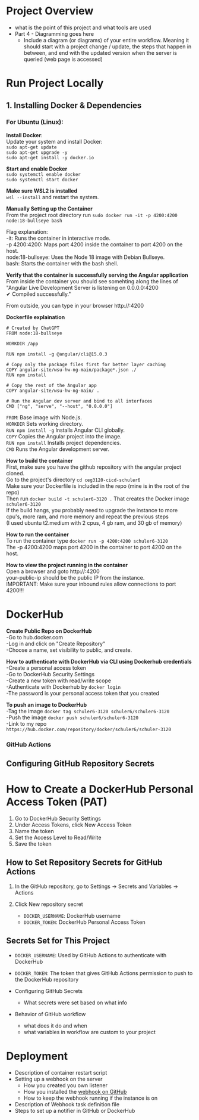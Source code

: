 # Project Overview

- what is the point of this project and what tools are used
- Part 4 - Diagramming goes here
  - Include a diagram (or diagrams) of your entire workflow. Meaning it should start with a project change / update, the steps that happen in between, and end with the updated version when the server is queried (web page is accessed)

# Run Project Locally

## 1. Installing Docker & Dependencies

### For **Ubuntu (Linux)**:

   **Install Docker**:  
   Update your system and install Docker:  
   `sudo apt-get update`  
   `sudo apt-get upgrade -y`  
   `sudo apt-get install -y docker.io`  

   **Start and enable Docker**  
   `sudo systemctl enable docker`  
   `sudo systemctl start docker`

   **Make sure WSL2 is installed**  
   `wsl --install`  and restart the system.  

  **Manually Setting up the Container**  
  From the project root directory run `sudo docker run -it -p 4200:4200 node:18-bullseye bash`  
  
  Flag explanation:  
  -it: Runs the container in interactive mode.  
  -p 4200:4200: Maps port 4200 inside the container to port 4200 on the host.  
  node:18-bullseye: Uses the Node 18 image with Debian Bullseye.  
  bash: Starts the container with the bash shell.  

  **Verify that the container is successfully serving the Angular application**  
  From inside the container you should see somehting along the lines of   
  "Angular Live Development Server is listening on 0.0.0.0:4200  
  ✔ Compiled successfully." 

  From outside, you can type in your browser http://<your-public-ip>:4200  

  **Dockerfile explaination**  
  ```
  # Created by ChatGPT
  FROM node:18-bullseye  

  WORKDIR /app  

  RUN npm install -g @angular/cli@15.0.3  

  # Copy only the package files first for better layer caching  
  COPY angular-site/wsu-hw-ng-main/package*.json ./  
  RUN npm install  

  # Copy the rest of the Angular app  
  COPY angular-site/wsu-hw-ng-main/ .  

  # Run the Angular dev server and bind to all interfaces  
  CMD ["ng", "serve", "--host", "0.0.0.0"]
```

  `FROM`: Base image with Node.js.  
  `WORKDIR` Sets working directory.  
  `RUN npm install -g` Installs Angular CLI globally.  
  `COPY` Copies the Angular project into the image.  
  `RUN npm install` Installs project dependencies.  
  `CMD` Runs the Angular development server.  
   
 **How to build the container**  
 First, make sure you have the github repository with the angular project cloned.  
 Go to the project's directory `cd ceg3120-cicd-schuler6`  
 Make sure your Dockerfile is included in the repo (mine is in the root of the repo)  
 Then run `docker build -t schuler6-3120 .`
 That creates the Docker image `schuler6-3120`  
 If the build hangs, you probably need to upgrade the instance to more cpu's, more ram, and more memory and repeat the previous steps  
 (I used ubuntu t2.medium with 2 cpus, 4 gb ram, and 30 gb of memory)  
 
 **How to run the container**  
 To run the container type `docker run -p 4200:4200 schuler6-3120`  
 The -p 4200:4200 maps port 4200 in the container to port 4200 on the host.  
 
 
 **How to view the project running in the container**   
 Open a browser and goto http://<your-public-ip>:4200  
 your-public-ip should be the public IP from the instance.  
 IMPORTANT:  Make sure your inbound rules allow connections to port 4200!!!  

# DockerHub  

  **Create Public Repo on DockerHub**  
  -Go to hub.docker.com  
  -Log in and click on "Create Repository"  
  -Choose a name, set visibility to public, and create.  
  
  **How to authenticate with DockerHub via CLI using Dockerhub credentials**  
    -Create a personal access token  
    -Go to DockerHub Security Settings  
    -Create a new token with read/write scope  
    -Authenticate with Dockerhub by `docker login`  
    -The password is your personal access token that you created
    
  **To push an image to DockerHub**  
    -Tag the image `docker tag schuler6-3120 schuler6/schuler6-3120`  
    -Push the image `docker push schuler6/schuler6-3120`  
    -Link to my repo `https://hub.docker.com/repository/docker/schuler6/schuler-3120`
  
### GitHub Actions

## Configuring GitHub Repository Secrets  

# How to Create a DockerHub Personal Access Token (PAT)  

1. Go to DockerHub Security Settings  
2. Under Access Tokens, click New Access Token  
3. Name the token  
4. Set the Access Level to Read/Write  
5. Save the token  

## How to Set Repository Secrets for GitHub Actions  

1. In the GitHub repository, go to Settings -> Secrets and Variables -> Actions  
2. Click New repository secret  

   - `DOCKER_USERNAME`:  DockerHub username
   - `DOCKER_TOKEN`:  DockerHub Personal Access Token

## Secrets Set for This Project

- `DOCKER_USERNAME`: Used by GitHub Actions to authenticate with DockerHub
- `DOCKER_TOKEN`: The token that gives GitHub Actions permission to push to the DockerHub repository


- Configuring GitHub Secrets
  - What secrets were set based on what info
- Behavior of GitHub workflow
  - what does it do and when
  - what variables in workflow are custom to your project

# Deployment

- Description of container restart script
- Setting up a webhook on the server
  - How you created you own listener
  - How you installed the [webhook on GitHub](https://github.com/adnanh/webhook)
  - How to keep the webhook running if the instance is on
- Description of Webhook task definition file
- Steps to set up a notifier in GitHub or DockerHub
